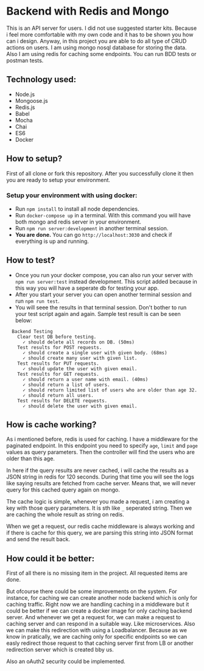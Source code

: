 # Backend with Redis and Mongo

This is an API server for users. I did not use suggested starter kits. Because i feel more comfortable with my own code and it has to be shown you how can i design. Anyway, in this project you are able to do all type of CRUD actions on users. I am using mongo nosql database for storing the data. Also I am using redis for caching some endpoints. You can run BDD tests or postman tests.

## Technology used:
* Node.js
* Mongoose.js
* Redis.js
* Babel
* Mocha
* Chai
* ES6
* Docker

## How to setup?

First of all clone or fork this repository. After you successfully clone it then you are ready to setup your environment.

### Setup your environment with using docker:
* Run `npm install` to install all node dependencies.
* Run `docker-compose up` in a terminal. With this command you will have both mongo and redis server in your environment.
* Run `npm run server:development` in another terminal session.
* **You are done.** You can go `http://localhost:3030` and check if everything is up and running.

## How to test?
* Once you run your docker compose, you can also run your server with `npm run server:test` instead development. This script added because in this way you will have a seperate db for testing your app.
* After you start your server you can open another terminal session and run `npm run test`.
* You will seee the results in that terminal session. Don't bother to run your test script again and again. Sample test result is can be seen below:

```
  Backend Testing
    Clear test DB before testing.
      ✓ should delete all records on DB. (50ms)
    Test results for POST requests.
      ✓ should create a single user with given body. (68ms)
      ✓ should create many user with given list.
    Test results for PUT requests.
      ✓ should update the user with given email.
    Test results for GET requests.
      ✓ should return a user name with email. (40ms)
      ✓ should return a list of users.
      ✓ should return limited list of users who are older than age 32.
      ✓ should return all users.
    Test results for DELETE requests.
      ✓ should delete the user with given email.
```

## How is cache working?
As i mentioned before, redis is used for caching. I have a middleware for the paginated endpoint. In this endpoint you need to specify `age`, `limit` and `page` values as query parameters. Then the controller will find the users who are older than this age.

In here if the query results are never cached, i will cache the results as a JSON string in redis for 120 seconds. During that time you will see the logs like saying results are fetched from cache server. Means that, we will never query for this cached query again on mongo.

The cache logic is simple, whenever you made a request, i am creating a key with those query parameters. It is sth like `_` seperated string. Then we are caching the whole result as string on redis. 

When we get a request, our redis cache middleware is always working and if there is cache for this query, we are parsing this string into JSON format and send the result back.

## How could it be better:
First of all there is no missing item in the project. All requested items are done.

But ofcourse there could be some improvements on the system. For instance, for caching we can create another node backend which is only for caching traffic. Right now we are handling caching in a middleware but it could be better if we can create a docker image for only caching backend server. And whenever we get a request for, we can make a request to caching server and can respond in a suitable way. Like microservices. Also we can make this redirection with using a Loadbalancer. Because as we know in pratically, we are caching only for specific endpoints so we can easly redirect those request to that caching server first from LB or another redirection server which is created bby us.

Also an oAuth2 security could be implemented.